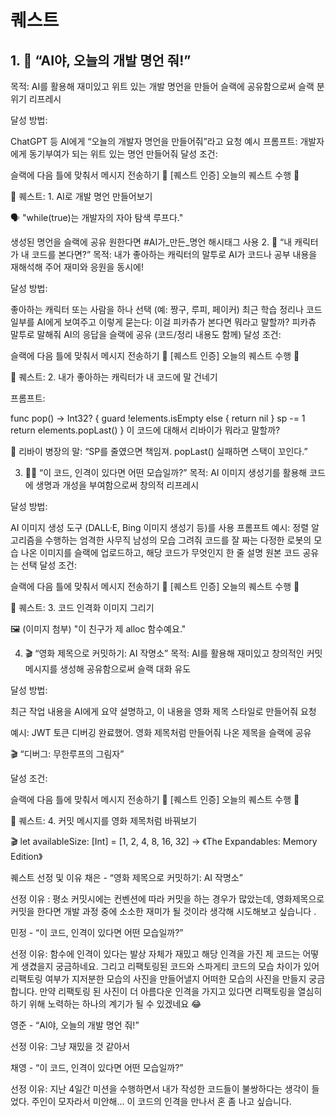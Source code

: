 # 퀘스트

## 1. 🧠 “AI야, 오늘의 개발 명언 줘!”
목적: AI를 활용해 재미있고 위트 있는 개발 명언을 만들어 슬랙에 공유함으로써 슬랙 분위기 리프레시

달성 방법:

ChatGPT 등 AI에게 “오늘의 개발자 명언을 만들어줘”라고 요청
예시 프롬프트: 개발자에게 동기부여가 되는 위트 있는 명언 만들어줘
달성 조건:

슬랙에 다음 틀에 맞춰서 메시지 전송하기
🎯 [퀘스트 인증] 오늘의 퀘스트 수행 🎉

📌 퀘스트: 1. AI로 개발 명언 만들어보기

🗣️ "while(true)는 개발자의 자아 탐색 루프다."

생성된 명언을 슬랙에 공유
원한다면 #AI가_만든_명언 해시태그 사용
2. 🧸 “내 캐릭터가 내 코드를 본다면?”
목적: 내가 좋아하는 캐릭터의 말투로 AI가 코드나 공부 내용을 재해석해 주어 재미와 응원을 동시에!

달성 방법:

좋아하는 캐릭터 또는 사람을 하나 선택 (예: 짱구, 루피, 페이커)
최근 학습 정리나 코드 일부를 AI에게 보여주고 이렇게 묻는다: 이걸 피카츄가 본다면 뭐라고 말할까? 피카츄 말투로 말해줘
AI의 응답을 슬랙에 공유 (코드/정리 내용도 함께)
달성 조건:

슬랙에 다음 틀에 맞춰서 메시지 전송하기
🎯 [퀘스트 인증] 오늘의 퀘스트 수행 🎉

📌 퀘스트: 2. 내가 좋아하는 캐릭터가 내 코드에 말 건네기

프롬프트:

func pop() -> Int32? {
   guard !elements.isEmpty else {
       return nil
   }
   sp -= 1
   return elements.popLast()
} 이 코드에 대해서 리바이가 뭐라고 말할까?

🧠 리바이 병장의 말: “SP를 줄였으면 책임져. popLast() 실패하면 스택이 꼬인다.”

3. 🧑‍🎨 “이 코드, 인격이 있다면 어떤 모습일까?”
목적: AI 이미지 생성기를 활용해 코드에 생명과 개성을 부여함으로써 창의적 리프레시

달성 방법:

AI 이미지 생성 도구 (DALL·E, Bing 이미지 생성기 등)를 사용
프롬프트 예시:
정렬 알고리즘을 수행하는 엄격한 사무직 남성의 모습 그려줘
코드를 잘 짜는 다정한 로봇의 모습
나온 이미지를 슬랙에 업로드하고, 해당 코드가 무엇인지 한 줄 설명
원본 코드 공유는 선택
달성 조건:

슬랙에 다음 틀에 맞춰서 메시지 전송하기
🎯 [퀘스트 인증] 오늘의 퀘스트 수행 🎉

📌 퀘스트: 3. 코드 인격화 이미지 그리기

🖼️ (이미지 첨부) "이 친구가 제 alloc 함수예요."

4. 🎬 “영화 제목으로 커밋하기: AI 작명소”
목적: AI를 활용해 재미있고 창의적인 커밋 메시지를 생성해 공유함으로써 슬랙 대화 유도

달성 방법:

최근 작업 내용을 AI에게 요약 설명하고, 이 내용을 영화 제목 스타일로 만들어줘 요청

예시: JWT 토큰 디버깅 완료했어. 영화 제목처럼 만들어줘
나온 제목을 슬랙에 공유

🎬 “디버그: 무한루프의 그림자”

달성 조건:

슬랙에 다음 틀에 맞춰서 메시지 전송하기
🎯 [퀘스트 인증] 오늘의 퀘스트 수행 🎉

📌 퀘스트: 4. 커밋 메시지를 영화 제목처럼 바꿔보기

🎬 let availableSize: [Int] = [1, 2, 4, 8, 16, 32] → 《The Expandables: Memory Edition》

퀘스트 선정 및 이유
채은 - “영화 제목으로 커밋하기: AI 작명소”

선정 이유 : 평소 커밋시에는 컨벤션에 따라 커밋을 하는 경우가 많았는데, 영화제목으로 커밋을 한다면 개발 과정 중에 소소한 재미가 될 것이라 생각해 시도해보고 싶습니다 .

민정 - “이 코드, 인격이 있다면 어떤 모습일까?”

선정 이유: 함수에 인격이 있다는 발상 자체가 재밌고 해당 인격을 가진 제 코드는 어떻게 생겼을지 궁금하네요. 그리고 리팩토링된 코드와 스파게티 코드의 모습 차이가 있어 리팩토링 여부가 지저분한 모습의 사진을 만들어낼지 어떠한 모습의 사진을 만들지 궁금합니다. 만약 리팩토링 된 사진이 더 아름다운 인격을 가지고 있다면 리팩토링을 열심히 하기 위해 노력하는 하나의 계기가 될 수 있겠네요 😂

영준 - “AI야, 오늘의 개발 명언 줘!”

선정 이유: 그냥 재밌을 것 같아서

채영 - “이 코드, 인격이 있다면 어떤 모습일까?”

선정 이유: 지난 4일간 미션을 수행하면서 내가 작성한 코드들이 불쌍하다는 생각이 들었다. 주인이 모자라서 미안해... 이 코드의 인격을 만나서 혼 좀 나고 싶습니다.
